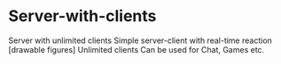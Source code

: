 # Server-with-clients
 Server with unlimited clients
Simple server-client with real-time reaction [drawable figures]
Unlimited clients
Can be used for Chat, Games etc.
